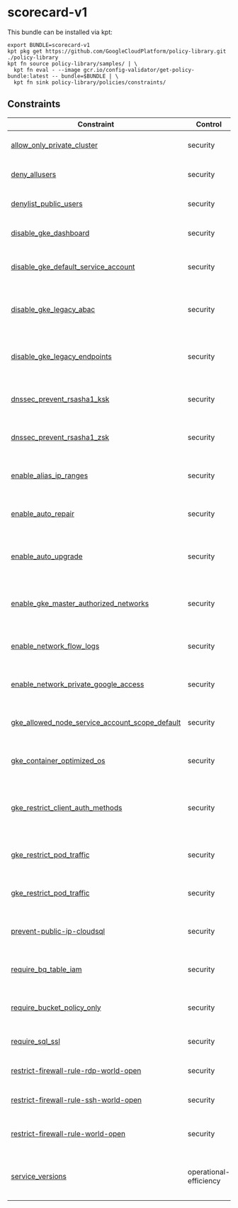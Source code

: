 # scorecard-v1

This bundle can be installed via kpt:

```
export BUNDLE=scorecard-v1
kpt pkg get https://github.com/GoogleCloudPlatform/policy-library.git ./policy-library
kpt fn source policy-library/samples/ | \
  kpt fn eval - --image gcr.io/config-validator/get-policy-bundle:latest -- bundle=$BUNDLE | \
  kpt fn sink policy-library/policies/constraints/
```

## Constraints

| Constraint                                                                                         | Control                | Description                                                                                       |
| -------------------------------------------------------------------------------------------------- | ---------------------- | ------------------------------------------------------------------------------------------------- |
| [allow_only_private_cluster](../../samples/gke_allow_only_private_cluster.yaml)                    | security               | Verifies all GKE clusters are Private Clusters.                                                   |
| [deny_allusers](../../samples/iam_deny_public.yaml)                                                | security               | Prevent public users from having access to resources via IAM                                      |
| [denylist_public_users](../../samples/storage_denylist_public.yaml)                                | security               | Prevent public users from having access to resources via IAM                                      |
| [disable_gke_dashboard](../../samples/gke_dashboard_disable.yaml)                                  | security               | Ensure Kubernetes web UI / Dashboard is disabled                                                  |
| [disable_gke_default_service_account](../../samples/gke_disable_default_service_account.yaml)      | security               | Ensure default Service account is not used for Project access in Kubernetes Clusters              |
| [disable_gke_legacy_abac](../../samples/gke_legacy_abac.yaml)                                      | security               | Ensure Legacy Authorization is set to Disabled on Kubernetes Engine Clusters                      |
| [disable_gke_legacy_endpoints](../../samples/gke_disable_legacy_endpoints.yaml)                    | security               | Checks that legacy metadata endpoints are disabled (disabled by default since GKE 1.12+).         |
| [dnssec_prevent_rsasha1_ksk](../../samples/dnssec_prevent_rsasha1_ksk.yaml)                        | security               | Ensure that RSASHA1 is not used for key-signing key in Cloud DNS                                  |
| [dnssec_prevent_rsasha1_zsk](../../samples/dnssec_prevent_rsasha1_zsk.yaml)                        | security               | Ensure that RSASHA1 is not used for zone-signing key in Cloud DNS                                 |
| [enable_alias_ip_ranges](../../samples/gke_enable_alias_ip_ranges.yaml)                            | security               | Ensure Kubernetes Cluster is created with Alias IP ranges enabled                                 |
| [enable_auto_repair](../../samples/gke_node_pool_auto_repair.yaml)                                 | security               | Ensure automatic node repair is enabled on all node pools in a GKE cluster                        |
| [enable_auto_upgrade](../../samples/gke_node_pool_auto_upgrade.yaml)                               | security               | Ensure Automatic node upgrades is enabled on Kubernetes Engine Clusters nodes                     |
| [enable_gke_master_authorized_networks](../../samples/gke_master_authorized_networks_enabled.yaml) | security               | Ensure Master authorized networks is set to Enabled on Kubernetes Engine Clusters                 |
| [enable_network_flow_logs](../../samples/network_enable_flow_logs.yaml)                            | security               | Ensure VPC Flow logs is enabled for every subnet in VPC Network                                   |
| [enable_network_private_google_access](../../samples/network_enable_private_google_access.yaml)    | security               | Ensure Private Google Access is enabled for all subnetworks in VPC                                |
| [gke_allowed_node_service_account_scope_default](../../samples/gke_allowed_node_sa_scope.yaml)     | security               | Checks that certain service account scopes are not assigned to nodes.                             |
| [gke_container_optimized_os](../../samples/gke_container_optimized_os.yaml)                        | security               | Ensure Container-Optimized OS (cos) is used for Kubernetes Engine Clusters                        |
| [gke_restrict_client_auth_methods](../../samples/gke_restrict_client_auth_methods.yaml)            | security               | Checks that client certificate and password authentication methods are disabled for GKE clusters. |
| [gke_restrict_pod_traffic](../../samples/gke_restrict_pod_traffic.yaml)                            | security               | Checks that GKE clusters have a Network Policy installed.                                         |
| [gke_restrict_pod_traffic](../../samples/legacy/gke_restrict_pod_traffic_v1.yaml)                  | security               | Checks that GKE clusters have a Network Policy installed.                                         |
| [prevent-public-ip-cloudsql](../../samples/sql_public_ip.yaml)                                     | security               | Prevents a public IP from being assigned to a Cloud SQL instance.                                 |
| [require_bq_table_iam](../../samples/bigquery_world_readable.yaml)                                 | security               | Checks if BigQuery datasets are publicly readable or allAuthenticatedUsers.                       |
| [require_bucket_policy_only](../../samples/storage_bucket_policy_only.yaml)                        | security               | Checks if Cloud Storage buckets have Bucket Only Policy turned on.                                |
| [require_sql_ssl](../../samples/sql_ssl.yaml)                                                      | security               | Checks if Cloud SQL instances have SSL turned on.                                                 |
| [restrict-firewall-rule-rdp-world-open](../../samples/restrict_fw_rules_rdp_world_open.yaml)       | security               | Checks for open firewall rules allowing RDP from the internet.                                    |
| [restrict-firewall-rule-ssh-world-open](../../samples/restrict_fw_rules_ssh_world_open.yaml)       | security               | Checks for open firewall rules allowing SSH from the internet.                                    |
| [restrict-firewall-rule-world-open](../../samples/restrict_fw_rules_world_open.yaml)               | security               | Checks for open firewall rules allowing ingress from the internet.                                |
| [service_versions](../../samples/appengine_versions.yaml)                                          | operational-efficiency | Limit the number App Engine application versions simultaneously running. installed.               |

